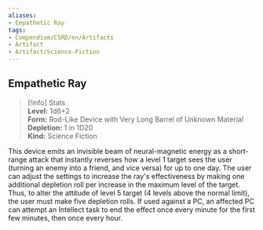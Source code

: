 ```yaml
---
aliases:
- Empathetic Ray
tags:
- Compendium/CSRD/en/Artifacts
- Artifact
- Artifact/Science-Fiction
---
```


  
## Empathetic Ray  
>[!info] Stats  
> **Level:** 1d6+2  
> **Form:** Rod-Like Device with Very Long Barrel of Unknown Material  
> **Depletion:** 1 in 1D20  
> **Kind:** Science Fiction
  
This device emits an invisible beam of neural-magnetic energy as a short-range attack that instantly reverses how a level 1 target sees the user (turning an enemy into a friend, and vice versa) for up to one day. The user can adjust the settings to increase the ray's effectiveness by making one additional depletion roll per increase in the maximum level of the target. Thus, to alter the attitude of level 5 target (4 levels above the normal limit), the user must make five depletion rolls. If used against a PC, an affected PC can attempt an Intellect task to end the effect once every minute for the first few minutes, then once every hour.